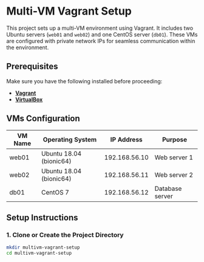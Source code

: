 # Multi-VM Vagrant Setup

This project sets up a multi-VM environment using Vagrant. It includes two Ubuntu servers (`web01` and `web02`) and one CentOS server (`db01`). These VMs are configured with private network IPs for seamless communication within the environment.

## Prerequisites

Make sure you have the following installed before proceeding:

- **[Vagrant](https://www.vagrantup.com/downloads)**
- **[VirtualBox](https://www.virtualbox.org/)**

## VMs Configuration

| VM Name | Operating System        | IP Address      | Purpose         |
|---------|-------------------------|-----------------|-----------------|
| web01   | Ubuntu 18.04 (bionic64) | 192.168.56.10   | Web server 1    |
| web02   | Ubuntu 18.04 (bionic64) | 192.168.56.11   | Web server 2    |
| db01    | CentOS 7                | 192.168.56.12   | Database server |

## Setup Instructions

### 1. Clone or Create the Project Directory

```bash
mkdir multivm-vagrant-setup
cd multivm-vagrant-setup
